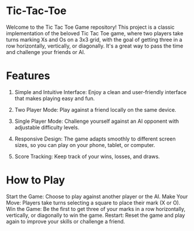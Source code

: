 # Tic-Tac-Toe
Welcome to the Tic Tac Toe Game repository! This project is a classic implementation of the beloved Tic Tac Toe game, where two players take turns marking Xs and Os on a 3x3 grid, with the goal of getting three in a row horizontally, vertically, or diagonally. It's a great way to pass the time and challenge your friends or AI.

# Features

1. Simple and Intuitive Interface: Enjoy a clean and user-friendly interface that makes playing easy and fun.

2. Two Player Mode: Play against a friend locally on the same device.

3. Single Player Mode: Challenge yourself against an AI opponent with adjustable difficulty levels.

4. Responsive Design: The game adapts smoothly to different screen sizes, so you can play on your phone, tablet, or computer.

5. Score Tracking: Keep track of your wins, losses, and draws.

# How to Play

Start the Game: Choose to play against another player or the AI.
Make Your Move: Players take turns selecting a square to place their mark (X or O).
Win the Game: Be the first to get three of your marks in a row horizontally, vertically, or diagonally to win the game.
Restart: Reset the game and play again to improve your skills or challenge a friend.
